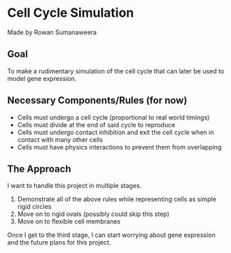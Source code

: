 # Cell Cycle Simulation
Made by Rowan Sumanaweera

## Goal

<p>To make a rudimentary simulation of the cell cycle that can later be used to model gene expression.</p>

## Necessary Components/Rules (for now)

* Cells must undergo a cell cycle (proportional to real world timings)
* Cells must divide at the end of said cycle to reproduce
* Cells must undergo contact inhibition and exit the cell cycle when in contact with many other cells
* Cells must have physics interactions to prevent them from overlapping

## The Approach

<p>I want to handle this project in multiple stages.</p>

1. Demonstrate all of the above rules while representing cells as simple rigid circles
2. Move on to rigid ovals (possibly could skip this step)
3. Move on to flexible cell membranes
   
<p>Once I get to the third stage, I can start worrying about gene expression and the future plans for this project.</p>
